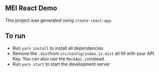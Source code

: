 ## MEI React Demo

This project was generated using `create-react-app`.

## To run
* Run `yarn install` to install all dependencies
* Remove the `.dist`from `src/config/index.js.dist` all fill with your API Key. You can also use the `MockApi.js`instead.
* Run `yarn start` to start the development server
